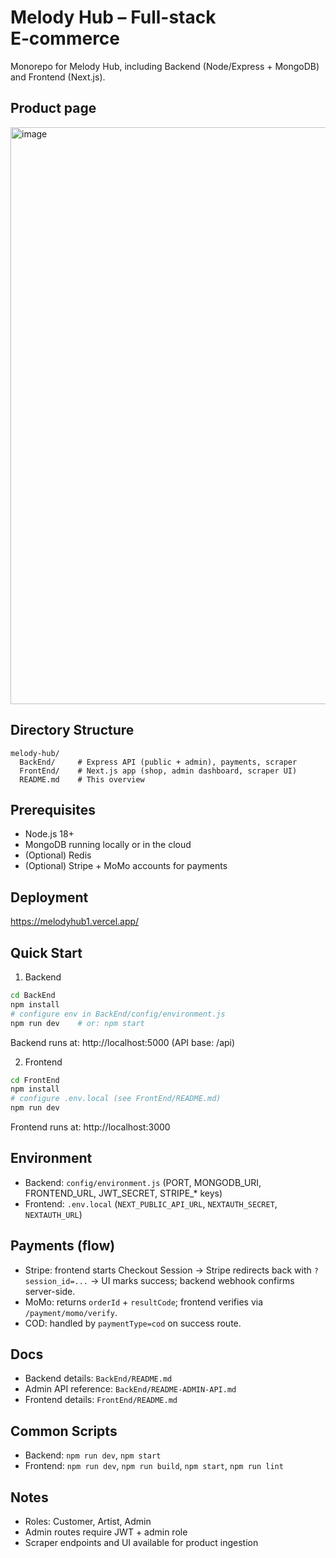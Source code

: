 # Melody Hub – Full-stack E‑commerce

Monorepo for Melody Hub, including Backend (Node/Express + MongoDB) and Frontend (Next.js).

## Product page
<img width="1412" height="923" alt="image" src="https://github.com/user-attachments/assets/0d958d91-06ba-4bef-a304-c46f4d93a4ed" />

## Directory Structure
```
melody-hub/
  BackEnd/     # Express API (public + admin), payments, scraper
  FrontEnd/    # Next.js app (shop, admin dashboard, scraper UI)
  README.md    # This overview
```

## Prerequisites
- Node.js 18+
- MongoDB running locally or in the cloud
- (Optional) Redis
- (Optional) Stripe + MoMo accounts for payments

## Deployment
https://melodyhub1.vercel.app/

## Quick Start
1) Backend
```bash
cd BackEnd
npm install
# configure env in BackEnd/config/environment.js
npm run dev    # or: npm start
```
Backend runs at: http://localhost:5000 (API base: /api)

2) Frontend
```bash
cd FrontEnd
npm install
# configure .env.local (see FrontEnd/README.md)
npm run dev
```
Frontend runs at: http://localhost:3000

## Environment
- Backend: `config/environment.js` (PORT, MONGODB_URI, FRONTEND_URL, JWT_SECRET, STRIPE_* keys)
- Frontend: `.env.local` (`NEXT_PUBLIC_API_URL`, `NEXTAUTH_SECRET`, `NEXTAUTH_URL`)

## Payments (flow)
- Stripe: frontend starts Checkout Session → Stripe redirects back with `?session_id=...` → UI marks success; backend webhook confirms server-side.
- MoMo: returns `orderId` + `resultCode`; frontend verifies via `/payment/momo/verify`.
- COD: handled by `paymentType=cod` on success route.

## Docs
- Backend details: `BackEnd/README.md`
- Admin API reference: `BackEnd/README-ADMIN-API.md`
- Frontend details: `FrontEnd/README.md`

## Common Scripts
- Backend: `npm run dev`, `npm start`
- Frontend: `npm run dev`, `npm run build`, `npm start`, `npm run lint`

## Notes
- Roles: Customer, Artist, Admin
- Admin routes require JWT + admin role
- Scraper endpoints and UI available for product ingestion
